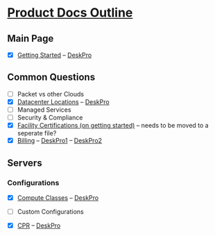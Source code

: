 # [Product Docs Outline](https://github.com/packethost/docs/tree/master/products)

## Main Page

- [x] [Getting Started](/products/getting-started.md) – [DeskPro](https://support.packet.com/kb/articles/general)

## Common Questions

- [ ] Packet vs other Clouds
- [x] [Datacenter Locations](/products/common-questions/datacenters.md) – [DeskPro](https://support.packet.com/kb/articles/data-centers)
- [ ] Managed Services
- [ ] Security & Compliance
- [x] [Facility Certifications (on getting started)](/products/getting-started.md) – needs to be moved to a seperate file?
- [x] [Billing](/products/common-questions/billing.md) – [DeskPro1](https://support.packet.com/kb/articles/billing) – [DeskPro2](https://support.packet.com/kb/articles/pricing)

## Servers

### Configurations

- [x] [Compute Classes](/products/servers/configurations/computeclasses.md) – [DeskPro](https://support.packet.com/kb/articles/compute-classes)
- [ ] Custom Configurations
- [x] [CPR](/products/servers/configurations/cpr.md) – [DeskPro](https://support.packet.com/kb/articles/custom-partitioning-raid)

